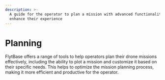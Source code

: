 ```yaml
---
description: >-
  A guide for the operator to plan a mission with advanced functionalities to
  enhance their experience
---
```


# Planning

FlytBase offers a range of tools to help operators plan their drone missions effectively, including the ability to plot a mission and customize it based on their specific needs. This helps to optimize the mission planning process, making it more efficient and productive for the operator.
